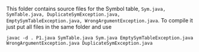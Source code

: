 This folder contains  source files for the Symbol table,  <code>Sym.java, SymTable.java, DuplicateSymException.java, EmptySymTableException.java, WrongArgumentException.java</code>. To compile  it just put all files in the same folder and use

```shell
javac -d . P1.java SymTable.java Sym.java EmptySymTableException.java WrongArgumentException.java DuplicateSymException.java
```

